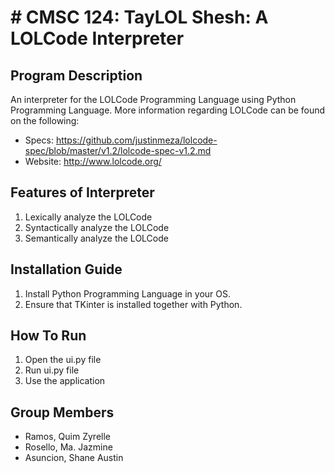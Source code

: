 # # CMSC 124: TayLOL Shesh: A LOLCode Interpreter

## Program Description
An interpreter for the LOLCode Programming Language using Python Programming Language. More information regarding LOLCode can be found on the following:
- Specs: https://github.com/justinmeza/lolcode-spec/blob/master/v1.2/lolcode-spec-v1.2.md 
- Website: http://www.lolcode.org/

## Features of Interpreter
1. Lexically analyze the LOLCode
2. Syntactically analyze the LOLCode
3. Semantically analyze the LOLCode

## Installation Guide
1. Install Python Programming Language in your OS.
2. Ensure that TKinter is installed together with Python.

## How To Run
1. Open the ui.py file
2. Run ui.py file
3. Use the application

## Group Members
-  Ramos, Quim Zyrelle
- Rosello, Ma. Jazmine 
- Asuncion, Shane Austin
